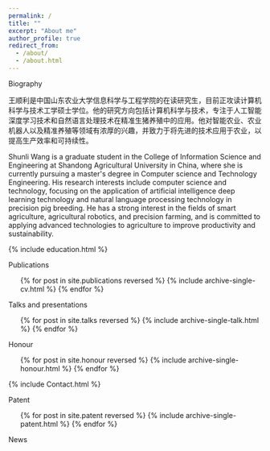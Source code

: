 ```yaml
---
permalink: /
title: ""
excerpt: "About me"
author_profile: true
redirect_from: 
  - /about/
  - /about.html
---
```


<span id="Biography" class="section-subheading">Biography</span>
<!-- ====== -->

王顺利是中国山东农业大学信息科学与工程学院的在读研究生，目前正攻读计算机科学与技术工学硕士学位。他的研究方向包括计算机科学与技术，专注于人工智能深度学习技术和自然语言处理技术在精准生猪养殖中的应用。他对智能农业、农业机器人以及精准养殖等领域有浓厚的兴趣，并致力于将先进的技术应用于农业，以提高生产效率和可持续性。

Shunli Wang is a graduate student in the College of Information Science and Engineering at Shandong Agricultural University in China, where she is currently pursuing a master's degree in Computer science and Technology Engineering. His research interests include computer science and technology, focusing on the application of artificial intelligence deep learning technology and natural language processing technology in precision pig breeding. He has a strong interest in the fields of smart agriculture, agricultural robotics, and precision farming, and is committed to applying advanced technologies to agriculture to improve productivity and sustainability.

{% include education.html %}

<span id="Publications" class="section-subheading">Publications</span>
  <ul>
  {% for post in site.publications reversed %}
    {% include archive-single-cv.html %}
  {% endfor %}
  </ul>

<span id="Talks" class="section-subheading">Talks and presentations</span>

  <ul>
  {% for post in site.talks reversed %}
    {% include archive-single-talk.html %}
  {% endfor %}
  </ul>


<span id="Honour" class="section-subheading">Honour</span>
  <ul>
  {% for post in site.honour reversed %}
    {% include archive-single-honour.html %}
  {% endfor %}
  </ul>



<span id="Contact" class="section-subheading"></span>
  {% include Contact.html %}

  
<span id="Patent" class="section-subheading">Patent</span>
  <ul>
  {% for post in site.patent reversed %}
    {% include archive-single-patent.html %}
  {% endfor %}
  </ul>

<span id="News" class="section-subheading">News</span>
<!-- include News.html -->

<span id="Services"></span>
  <!-- include service.html -->

<!-- Talks
======
  <ul>
  {% for post in site.talks %}
    {% include archive-single-talk-cv.html %}
  {% endfor %}
  </ul>


Teaching
======
  <ul>
  {% for post in site.teaching %}
    {% include archive-single-cv.html %}
  {% endfor %}
  </ul>


Service and leadership
======
* Currently signed in to 43 different slack teams -->

<!-- 个人Github信息小卡片 -->
<!-- ![Christmas's GitHub stats](https://github-readme-stats.vercel.app/api?username=Shunli-W&show_icons=true&theme=tokyonight) -->

<!-- 个人主页各个国家的访问人数 -->
<!-- <a href="https://flagcounter.me/details/doX"><img src="https://flagcounter.me/doX/" alt="Flag Counter"></a> -->

<!-- 主页访问人数 -->
<!-- ![Visitor Count](https://profile-counter.glitch.me/qiao19981314/count.svg)
![Visitor Count](https://komarev.com/ghpvc/?username=qiao19981314&label=PROFILE+VIEWS) -->
